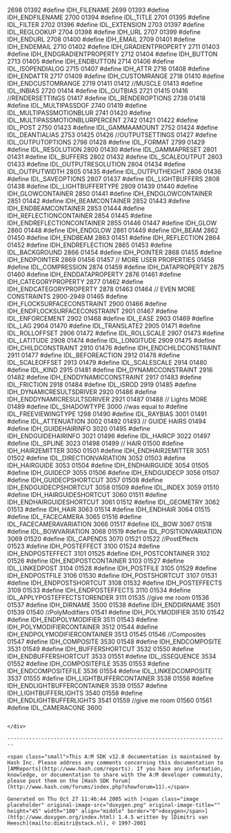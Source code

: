 2698
01392 #define IDH_FILENAME                    2699
01393 #define IDH_ENDFILENAME                 2700
01394 #define IDL_TITLE                       2701
01395 #define IDL_FILTER                      2702
01396 #define IDL_EXTENSION                   2703
01397 #define IDL_REGLOOKUP                   2704
01398 #define IDH_URL                         2707
01399 #define IDH_ENDURL                      2708
01400 #define IDH_EMAIL                       2709
01401 #define IDH_ENDEMAIL                    2710
01402 #define IDH_GRADIENTPROPERTY            2711
01403 #define IDH_ENDGRADIENTPROPERTY         2712
01404 #define IDH_BUTTON                      2713
01405 #define IDH_ENDBUTTON                   2714
01406 #define IDL_ISOPENDIALOG                2715
01407 #define IDH_ATTR                        2716
01408 #define IDH_ENDATTR                     2717
01409 #define IDH_CUSTOMRANGE                 2718
01410 #define IDH_ENDCUSTOMRANGE              2719
01411 
01412 //MUSCLE
01413 #define IDL_INBIAS                      2720
01414 #define IDL_OUTBIAS                     2721
01415 
01416 //RENDERSETTINGS
01417 #define IDL_RENDEROPTIONS               2738
01418 #define IDL_MULTIPASSDOF                2740
01419 #define IDL_MULTIPASSMOTIONBLUR         2741
01420 #define IDL_MULTIPASSMOTIONBLURPERCENT  2742
01421 
01422 #define IDL_POST                        2750
01423 #define IDL_GAMMAAMOUNT                 2752
01424 #define IDL_DEANTIALIAS                 2753
01425 
01426 //OUTPUTSETTINGS
01427 #define IDL_OUTPUTOPTIONS               2798
01428 #define IDL_FORMAT                      2799
01429 #define IDL_RESOLUTION                  2800
01430 #define IDL_GAMMAPRESET                 2801
01431 #define IDL_BUFFERS                     2802
01432 #define IDL_SCALEOUTPUT                 2803
01433 #define IDL_OUTPUTRESOLUTION            2804
01434 #define IDL_OUTPUTWIDTH                 2805
01435 #define IDL_OUTPUTHEIGHT                2806
01436 #define IDL_SAVEOPTIONS                 2807
01437 #define IDL_LIGHTBUFFERS                2808
01438 #define IDL_LIGHTBUFFERTYPE             2809
01439 
01440 #define IDH_GLOWCONTAINER               2850
01441 #define IDH_ENDGLOWCONTAINER            2851
01442 #define IDH_BEAMCONTAINER               2852
01443 #define IDH_ENDBEAMCONTAINER            2853
01444 #define IDH_REFLECTIONCONTAINER         2854
01445 #define IDH_ENDREFLECTIONCONTAINER      2855
01446 
01447 #define IDH_GLOW                        2860
01448 #define IDH_ENDGLOW                     2861
01449 #define IDH_BEAM                        2862
01450 #define IDH_ENDBEAM                     2863
01451 #define IDH_REFLECTION                  2864
01452 #define IDH_ENDREFLECTION               2865
01453 #define IDL_BACKGROUND                  2866
01454 #define IDH_POINTER                     2868
01455 #define IDH_ENDPOINTER                  2869
01456 
01457 // MORE USER PROPERTIES
01458 #define IDL_COMPRESSION                 2874
01459 #define IDH_DATAPROPERTY                2875
01460 #define IDH_ENDDATAPROPERTY             2876
01461 #define IDH_CATEGORYPROPERTY            2877
01462 #define IDH_ENDCATEGORYPROPERTY         2878
01463 
01464 // EVEN MORE CONSTRAINTS                2900-2949
01465 #define IDH_FLOCKSURFACECONSTRAINT      2900
01466 #define IDH_ENDFLOCKSURFACECONSTRAINT   2901
01467 #define IDL_ENFORCEMENT                 2902
01468 #define IDL_EASE                        2903
01469 #define IDL_LAG                         2904
01470 #define IDL_TRANSLATE2                  2905
01471 #define IDL_ROLLOFFSET                  2906
01472 #define IDL_ROLLSCALE                   2907
01473 #define IDL_LATITUDE                    2908
01474 #define IDL_LONGITUDE                   2909
01475 #define IDH_CHILDCONSTRAINT             2910
01476 #define IDH_ENDCHILDCONSTRAINT          2911
01477 #define IDL_BEFOREACTION                2912
01478 #define IDL_SCALEOFFSET                 2913
01479 #define IDL_SCALESCALE                  2914
01480 #define IDL_KIND                        2915
01481 #define IDH_DYNAMICCONSTRAINT           2916
01482 #define IDH_ENDDYNAMICCONSTRAINT        2917
01483 #define IDL_FRICTION                    2918
01484 #define IDL_ISROD                       2919
01485 #define IDH_DYNAMICRESULTSDRIVER        2920
01486 #define IDH_ENDDYNAMICRESULTSDRIVER     2921
01487 
01488 // Lights MORE
01489 #define IDL_SHADOWTYPE                  3000 //was equal to #define IDL_FREEVIEWINGTYPE     1298
01490 #define IDL_RAYBIAS                     3001
01491 #define IDL_ATTENUATION                 3002
01492 
01493 // GUIDE HAIRS
01494 #define IDH_GUIDEHAIRINFO               3020
01495 #define IDH_ENDGUIDEHAIRINFO            3021
01496 #define IDL_HAIRCP                      3022
01497 #define IDL_SPLINE                      3023
01498 
01499 // HAIR
01500 #define IDH_HAIR2EMITTER                3050
01501 #define IDH_ENDHAIR2EMITTER             3051
01502 #define IDL_DIRECTIONVARIATION          3052
01503 #define IDH_HAIRGUIDE                   3053
01504 #define IDH_ENDHAIRGUIDE                3054
01505 #define IDH_GUIDECP                     3055
01506 #define IDH_ENDGUIDECP                  3056
01507 #define IDH_GUIDECPSHORTCUT             3057
01508 #define IDH_ENDGUIDECPSHORTCUT          3058
01509 #define IDL_INDEX                       3059
01510 #define IDH_HAIRGUIDESHORTCUT           3060
01511 #define IDH_ENDHAIRGUIDESHORTCUT        3061
01512 #define IDL_GEOMETRY                    3062
01513 #define IDH_HAIR                        3063
01514 #define IDH_ENDHAIR                     3064
01515 #define IDL_FACECAMERA                  3065
01516 #define IDL_FACECAMERAVARIATION         3066
01517 #define IDL_BOW                         3067
01518 #define IDL_BOWVARIATION                3068
01519 #define IDL_POSITIONVARIATION           3069
01520 #define IDL_CAPENDS                     3070
01521 
01522 //PostEffects                                
01523 #define IDH_POSTEFFECT                  3100
01524 #define IDH_ENDPOSTEFFECT               3101
01525 #define IDH_POSTCONTAINER               3102
01526 #define IDH_ENDPOSTCONTAINER            3103
01527 #define IDL_LINKEDPOST                  3104
01528 #define IDH_POSTFILE                    3105
01529 #define IDH_ENDPOSTFILE                 3106
01530 #define IDH_POSTSHORTCUT                3107
01531 #define IDH_ENDPOSTSHORTCUT             3108
01532 #define IDH_POSTEFFECTS                 3109
01533 #define IDH_ENDPOSTEFFECTS              3110
01534 #define IDL_APPLYPOSTEFFECTSTORENDER    3111
01535 //give me room
01536 
01537 #define IDH_DIRNAME                     3500
01538 #define IDH_ENDDIRNAME                  3501
01539 
01540 //PolyModifiers
01541 #define IDH_POLYMODIFIER                3510
01542 #define IDH_ENDPOLYMODIFIER             3511
01543 #define IDH_POLYMODIFIERCONTAINER       3512
01544 #define IDH_ENDPOLYMODIFIERCONTAINER    3513
01545 
01546 //Composites
01547 #define IDH_COMPOSITE                   3530
01548 #define IDH_ENDCOMPOSITE                3531
01549 #define IDH_BUFFERSHORTCUT              3532
01550 #define IDH_ENDBUFFERSHORTCUT           3533
01551 #define IDL_ISSEQUENCE                  3534
01552 #define IDH_COMPOSITEFILE               3535
01553 #define IDH_ENDCOMPOSITEFILE            3536
01554 #define IDL_LINKEDCOMPOSITE             3537
01555 #define IDH_LIGHTBUFFERCONTAINER        3538
01556 #define IDH_ENDLIGHTBUFFERCONTAINER     3539
01557 #define IDH_LIGHTBUFFERLIGHTS           3540
01558 #define IDH_ENDLIGHTBUFFERLIGHTS        3541
01559 //give me room
01560 
01561 #define IDL_CAMERACONE               3600
```

</div>

------------------------------------------------------------------------

<span class="small">This A:M SDK v12.0 documentation is maintained by Hash Inc. Please address any comments concerning this documentation to [AMReports](http://www.hash.com/reports). If you have any information, knowledge, or documentation to share with the A:M developer community, please post them on the [Hash SDK forum](http://www.hash.com/forums/index.php?showforum=11).</span>

Generated on Thu Oct 27 11:46:44 2005 with [<span class="image placeholder" original-image-src="doxygen.png" original-image-title="" height="45" width="100" align="middle" border="0">doxygen</span>](http://www.doxygen.org/index.html) 1.4.5 written by [Dimitri van Heesch](mailto:dimitri@stack.nl), © 1997-2001
